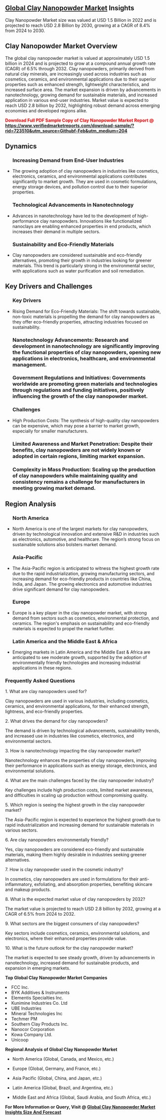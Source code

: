 <h2><a href="https://www.verifiedmarketreports.com/download-sample/?rid=723510&amp;utm_source=Githubf&amp;utm_medium=204" target="_blank">Global Clay Nanopowder Market</a> Insights</h2><p>Clay Nanopowder Market size was valued at USD 1.5 Billion in 2022 and is projected to reach USD 2.8 Billion by 2030, growing at a CAGR of 8.4% from 2024 to 2030.</p><p> <h2>Clay Nanopowder Market Overview</h2> <p>The global clay nanopowder market is valued at approximately USD 1.5 billion in 2024 and is projected to grow at a compound annual growth rate (CAGR) of 6.5% through 2032. Clay nanopowders, primarily derived from natural clay minerals, are increasingly used across industries such as cosmetics, ceramics, and environmental applications due to their superior properties such as enhanced strength, lightweight characteristics, and increased surface area. The market expansion is driven by advancements in nanotechnology, growing demand for sustainable materials, and increased application in various end-user industries. Market value is expected to reach USD 2.8 billion by 2032, highlighting robust demand across emerging economies and developed regions alike.</p> <p><strong><p><span class=""><span style="color: #ff0000;"><strong>Download Full PDF Sample Copy of Clay Nanopowder Market Report</strong> @ </span><a href="https://www.verifiedmarketreports.com/download-sample/?rid=723510&amp;utm_source=Githubf-Feb&amp;utm_medium=204" target="_blank">https://www.verifiedmarketreports.com/download-sample/?rid=723510&amp;utm_source=Githubf-Feb&amp;utm_medium=204</a></span></p></strong></p> <h2>Dynamics</h2> <ul> <h3>Increasing Demand from End-User Industries</h3> <li>The growing adoption of clay nanopowders in industries like cosmetics, electronics, ceramics, and environmental applications contributes significantly to market growth. They are used in cosmetic formulations, energy storage devices, and pollution control due to their superior properties.</li> <h3>Technological Advancements in Nanotechnology</h3> <li>Advances in nanotechnology have led to the development of high-performance clay nanopowders. Innovations like functionalized nanoclays are enabling enhanced properties in end products, which increases their demand in multiple sectors.</li> <h3>Sustainability and Eco-Friendly Materials</h3> <li>Clay nanopowders are considered sustainable and eco-friendly alternatives, promoting their growth in industries looking for greener materials. This trend is particularly strong in the environmental sector, with applications such as water purification and soil remediation.</li> </ul> <h2>Key Drivers and Challenges</h2> <ul> <h3>Key Drivers</h3> <li>Rising Demand for Eco-Friendly Materials: The shift towards sustainable, non-toxic materials is propelling the demand for clay nanopowders as they offer eco-friendly properties, attracting industries focused on sustainability.</li> <h3>Nanotechnology Advancements: Research and development in nanotechnology are significantly improving the functional properties of clay nanopowders, opening new applications in electronics, healthcare, and environmental management.</li> <h3>Government Regulations and Initiatives: Governments worldwide are promoting green materials and technologies through regulations and funding initiatives, positively influencing the growth of the clay nanopowder market.</li> <h3>Challenges</h3> <li>High Production Costs: The synthesis of high-quality clay nanopowders can be expensive, which may pose a barrier to market growth, especially for smaller manufacturers.</li> <h3>Limited Awareness and Market Penetration: Despite their benefits, clay nanopowders are not widely known or adopted in certain regions, limiting market expansion.</li> <h3>Complexity in Mass Production: Scaling up the production of clay nanopowders while maintaining quality and consistency remains a challenge for manufacturers in meeting growing market demand.</li> </ul> <h2>Region Analysis</h2> <ul> <h3>North America</h3> <li>North America is one of the largest markets for clay nanopowders, driven by technological innovation and extensive R&D in industries such as electronics, automotive, and healthcare. The region’s strong focus on sustainable solutions also bolsters market demand.</li> <h3>Asia-Pacific</h3> <li>The Asia-Pacific region is anticipated to witness the highest growth rate due to the rapid industrialization, growing manufacturing sectors, and increasing demand for eco-friendly products in countries like China, India, and Japan. The growing electronics and automotive industries drive significant demand for clay nanopowders.</li> <h3>Europe</h3> <li>Europe is a key player in the clay nanopowder market, with strong demand from sectors such as cosmetics, environmental protection, and ceramics. The region's emphasis on sustainability and eco-friendly materials is expected to propel the market further.</li> <h3>Latin America and the Middle East & Africa</h3> <li>Emerging markets in Latin America and the Middle East & Africa are anticipated to see moderate growth, supported by the adoption of environmentally friendly technologies and increasing industrial applications in these regions.</li> </ul> <h3>Frequently Asked Questions</h3> <p>1. What are clay nanopowders used for?</p> <p>Clay nanopowders are used in various industries, including cosmetics, ceramics, and environmental applications, for their enhanced strength, lightness, and eco-friendly properties.</p> <p>2. What drives the demand for clay nanopowders?</p> <p>The demand is driven by technological advancements, sustainability trends, and increased use in industries like cosmetics, electronics, and environmental sectors.</p> <p>3. How is nanotechnology impacting the clay nanopowder market?</p> <p>Nanotechnology enhances the properties of clay nanopowders, improving their performance in applications such as energy storage, electronics, and environmental solutions.</p> <p>4. What are the main challenges faced by the clay nanopowder industry?</p> <p>Key challenges include high production costs, limited market awareness, and difficulties in scaling up production without compromising quality.</p> <p>5. Which region is seeing the highest growth in the clay nanopowder market?</p> <p>The Asia-Pacific region is expected to experience the highest growth due to rapid industrialization and increasing demand for sustainable materials in various sectors.</p> <p>6. Are clay nanopowders environmentally friendly?</p> <p>Yes, clay nanopowders are considered eco-friendly and sustainable materials, making them highly desirable in industries seeking greener alternatives.</p> <p>7. How is clay nanopowder used in the cosmetic industry?</p> <p>In cosmetics, clay nanopowders are used in formulations for their anti-inflammatory, exfoliating, and absorption properties, benefiting skincare and makeup products.</p> <p>8. What is the expected market value of clay nanopowders by 2032?</p> <p>The market value is projected to reach USD 2.8 billion by 2032, growing at a CAGR of 6.5% from 2024 to 2032.</p> <p>9. What sectors are the biggest consumers of clay nanopowders?</p> <p>Key sectors include cosmetics, ceramics, environmental solutions, and electronics, where their enhanced properties provide value.</p> <p>10. What is the future outlook for the clay nanopowder market?</p> <p>The market is expected to see steady growth, driven by advancements in nanotechnology, increased demand for sustainable products, and expansion in emerging markets.</p> </p><p><strong>Top Global Clay Nanopowder Market Companies</strong></p><div data-test-id=""><p><li>FCC Inc.</li><li> BYK Additives & Instruments</li><li> Elementis Specialties Inc.</li><li> Kunimine Industries Co. Ltd</li><li> UBE Industries</li><li> Mineral Technologies Inc</li><li> Techmer PM</li><li> Southern Clay Products Inc.</li><li> Nanocor Corporation</li><li> Kowa Company Ltd.</li><li> Unicoop</li></p><div><strong>Regional Analysis of&nbsp;Global Clay Nanopowder Market</strong></div><ul><li dir="ltr"><p dir="ltr">North America&nbsp;(Global, Canada, and Mexico, etc.)</p></li><li dir="ltr"><p dir="ltr">Europe (Global, Germany, and France, etc.)</p></li><li dir="ltr"><p dir="ltr">Asia Pacific&nbsp;(Global, China, and Japan, etc.)</p></li><li dir="ltr"><p dir="ltr">Latin America&nbsp;(Global, Brazil, and Argentina, etc.)</p></li><li dir="ltr">Middle East and Africa&nbsp;(Global, Saudi Arabia, and South Africa, etc.)</li></ul><p><strong>For More Information or Query, Visit @&nbsp;</strong><strong><a href="https://www.verifiedmarketreports.com/product/clay-nanopowder-market/?utm_source=Githubf&amp;utm_medium=204" target="_blank">Global Clay Nanopowder Market Insights Size And Forecast</a></strong></p></div>
